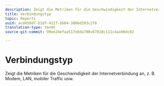```yaml
---
description: Zeigt die Metriken für die Geschwindigkeit der Internetverbindung an, z. B. Modem, LAN, mobiler Traffic usw.
title: Verbindungstyp
topic: Reports
uuid: acd458d7-b1df-412f-bb04-3886d393c2f0
translation-type: tm+mt
source-git-commit: 99ee24efaa517e8da700c67818c111c4aa90dc02

---
```



# Verbindungstyp

Zeigt die Metriken für die Geschwindigkeit der Internetverbindung an, z. B. Modem, LAN, mobiler Traffic usw.

